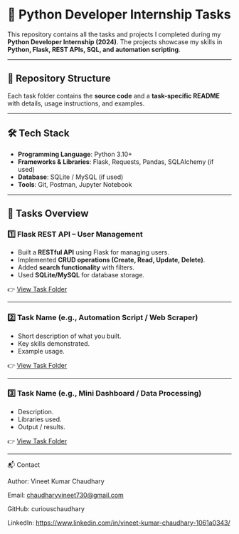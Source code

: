 # 🚀 Python Developer Internship Tasks  

This repository contains all the tasks and projects I completed during my **Python Developer Internship (2024)**. The projects showcase my skills in **Python, Flask, REST APIs, SQL, and automation scripting**.  

---

## 📂 Repository Structure  



Each task folder contains the **source code** and a **task-specific README** with details, usage instructions, and examples.  

---

## 🛠️ Tech Stack  

- **Programming Language**: Python 3.10+  
- **Frameworks & Libraries**: Flask, Requests, Pandas, SQLAlchemy (if used)  
- **Database**: SQLite / MySQL (if used)  
- **Tools**: Git, Postman, Jupyter Notebook  

---

## 📌 Tasks Overview  

### 1️⃣ Flask REST API – User Management  
- Built a **RESTful API** using Flask for managing users.  
- Implemented **CRUD operations (Create, Read, Update, Delete)**.  
- Added **search functionality** with filters.  
- Used **SQLite/MySQL** for database storage.  

👉 [View Task Folder](./Task-01-Flask-User-API)  

---

### 2️⃣ Task Name (e.g., Automation Script / Web Scraper)  
- Short description of what you built.  
- Key skills demonstrated.  
- Example usage.  

👉 [View Task Folder](./Task-02-ProjectName)  

---

### 3️⃣ Task Name (e.g., Mini Dashboard / Data Processing)  
- Description.  
- Libraries used.  
- Output / results.  

👉 [View Task Folder](./Task-03-ProjectName)  

---

📬 Contact

Author: Vineet Kumar Chaudhary

Email: chaudharyvineet730@gmail.com

GitHub: curiouschaudhary

LinkedIn: https://www.linkedin.com/in/vineet-kumar-chaudhary-1061a0343/

